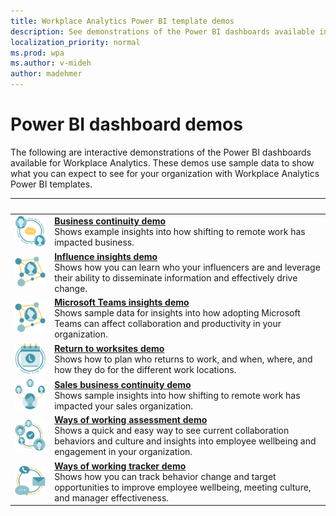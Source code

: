 ```yaml
---
title: Workplace Analytics Power BI template demos
description: See demonstrations of the Power BI dashboards available in Workplace Analytics 
localization_priority: normal 
ms.prod: wpa
ms.author: v-mideh
author: madehmer
---
```


# Power BI dashboard demos

The following are interactive demonstrations of the Power BI dashboards available for Workplace Analytics. These demos use sample data to show what you can expect to see for your organization with Workplace Analytics Power BI templates.

| &nbsp; | &nbsp; |
|------|-------|
|![Business communication icon](../images/wpa/playbooks/manager-coaching-32x32.svg) |[**Business continuity demo**](./power-bi-bc.md#demonstration)<br>Shows example insights into how shifting to remote work has impacted business. |
|![Influencer icon](../images/wpa/playbooks/influencer-32x32.svg) |[**Influence insights demo**](./pbi-influence-db.md#demonstration) <br>Shows how you can learn who your influencers are and leverage their ability to disseminate information and effectively drive change. |
|![Microsoft Teams insights icon](../images/wpa/playbooks/influencer-32x32.svg) |[**Microsoft Teams insights demo**](./power-bi-teams.md#demonstration) <br>Shows sample data for insights into how adopting Microsoft Teams can affect collaboration and productivity in your organization. |
|![Return to work icon](../images/wpa/playbooks/meetings-32x32.svg) |[**Return to worksites demo**](./power-bi-return-tw.md#demonstration) <br>Shows how to plan who returns to work, and when, where, and how they do for the different work locations. |
|![Sales business continuity icon](../images/wpa/playbooks/manage-connectedness-32x32.svg) |[**Sales business continuity demo**](./pbi-bc-sales.md#demonstration) <br>Shows sample insights into how shifting to remote work has impacted your sales organization.|
|![Ways of working assessment icon](../images/wpa/playbooks/cross-group-collab-32x32.svg) |[**Ways of working assessment demo**](./power-bi-collab-assess.md#demonstration) <br>Shows a quick and easy way to see current collaboration behaviors and culture and insights into employee wellbeing and engagement in your organization. |
|![Ways of working tracker icon](../images/wpa/playbooks/efficient-communications-32x32.svg) |[**Ways of working tracker demo**](./power-bi-collab-track.md#demonstration) <br>Shows how you can track behavior change and target opportunities to improve employee wellbeing, meeting culture, and manager effectiveness. |
